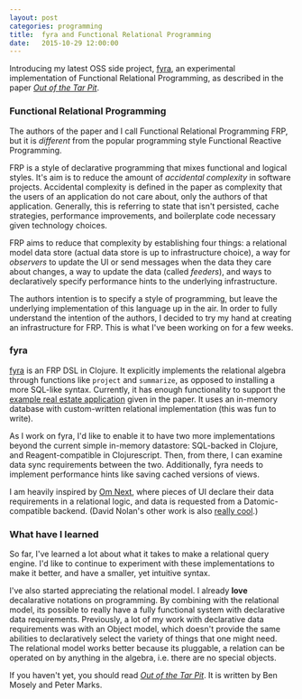 ```yaml
---
layout: post
categories: programming
title:  fyra and Functional Relational Programming
date:   2015-10-29 12:00:00
---
```


Introducing my latest OSS side project, [fyra](https://github.com/yanatan16/fyra), an experimental implementation of Functional Relational Programming, as described in the paper _[Out of the Tar Pit](http://shaffner.us/cs/papers/tarpit.pdf)_.

<!--break-->

### Functional Relational Programming

The authors of the paper and I call Functional Relational Programming FRP, but it is _different_ from the popular programming style Functional Reactive Programming.

<!--explain FRP and paper's views-->
FRP is a style of declarative programming that mixes functional and logical styles. It's aim is to reduce the amount of _accidental complexity_ in software projects. Accidental complexity is defined in the paper as complexity that the users of an application do not care about, only the authors of that application. Generally, this is referring to state that isn't persisted, cache strategies, performance improvements, and boilerplate code necessary given technology choices.

FRP aims to reduce that complexity by establishing four things: a relational model data store (actual data store is up to infrastructure choice), a way for _observers_ to update the UI or send messages when the data they care about changes, a way to update the data (called _feeders_), and ways to declaratively specify performance hints to the underlying infrastructure.

The authors intention is to specify a style of programming, but leave the underlying implementation of this language up in the air. In order to fully understand the intention of the authors, I decided to try my hand at creating an infrastructure for FRP. This is what I've been working on for a few weeks.

### fyra

<!--Show some code in fyra-->
[fyra](https://github.com/yanatan16/fyra) is an FRP DSL in Clojure. It explicitly implements the relational algebra through functions like `project` and `summarize`, as opposed to installing a more SQL-like syntax. Currently, it has enough functionality to support the [example real estate application](https://github.com/yanatan16/fyra/tree/master/example/real_estate) given in the paper. It uses an in-memory database with custom-written relational implementation (this was fun to write).

<!--future of fyra: multiple implementations, cljs/reagent, datomic query style-->
As I work on fyra, I'd like to enable it to have two more implementations beyond the current simple in-memory datastore: SQL-backed in Clojure, and Reagent-compatible in Clojurescript. Then, from there, I can examine data sync requirements between the two. Additionally, fyra needs to implement performance hints like saving cached versions of views.

<!--Mention David Nolan's work on logic programming and Om Next-->
I am heavily inspired by [Om Next](https://github.com/omcljs/om/wiki/Quick-Start-%28om.next%29), where pieces of UI declare their data requirements in a relational logic, and data is requested from a Datomic-compatible backend. (David Nolan's other work is also [really cool](https://github.com/swannodette).)

### What have I learned

So far, I've learned a lot about what it takes to make a relational query engine. I'd like to continue to experiment with these implementations to make it better, and have a smaller, yet intuitive syntax.

I've also started appreciating the relational model. I already **love** decalarative notations on programming. By combining with the relational model, its possible to really have a fully functional system with declarative data requirements. Previously, a lot of my work with declarative data requirements was with an Object model, which doesn't provide the same abilities to declaratively select the variety of things that one might need. The relational model works better because its pluggable, a relation can be operated on by anything in the algebra, i.e. there are no special objects.

If you haven't yet, you should read _[Out of the Tar Pit](http://shaffner.us/cs/papers/tarpit.pdf)_. It is written by Ben Mosely and Peter Marks.
